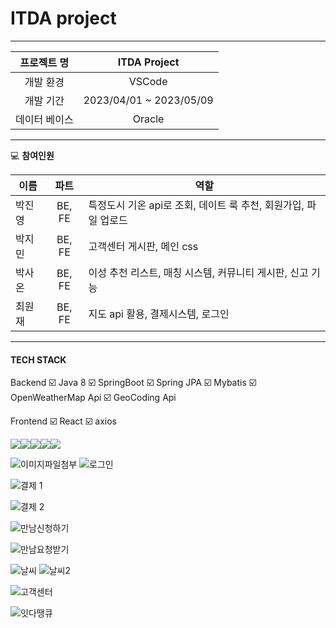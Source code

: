 # ITDA project
***

|프로젝트 명| ITDA Project|
|:---------:| :-------------:|
|개발 환경|  VSCode|
|개발 기간| 2023/04/01 ~ 2023/05/09|
|데이터 베이스| Oracle|

***
💻 **참여인원**

| 이름 | 파트 | 역할 |
|----- |	:----------:|----------|
| 박진영 | BE, FE | 특정도시 기온 api로 조회, 데이트 룩 추천, 회원가입, 파일 업로드 |
| 박지민 | BE, FE | 고객센터 게시판, 메인 css|
| 박사온 | BE, FE | 이성 추천 리스트, 매칭 시스템, 커뮤니티 게시판, 신고 기능 |
| 최원재 | BE, FE | 지도 api 활용, 결제시스템, 로그인 |
***
#### **TECH STACK**
Backend
☑️ Java 8
☑️ SpringBoot
☑️ Spring JPA
☑️ Mybatis
☑️ OpenWeatherMap Api
☑️ GeoCoding Api

Frontend
☑️  React
☑️  axios




![](https://velog.velcdn.com/images/jyp423/post/22f2636c-4bbe-4427-9d3b-c9a14d2a6b24/image.PNG)![](https://velog.velcdn.com/images/jyp423/post/a84df446-9b61-47b5-be13-3142b5b9a9b1/image.PNG)![](https://velog.velcdn.com/images/jyp423/post/b6f0a9fb-ec92-45ec-b4f9-d816acb2d2dd/image.PNG)![](https://velog.velcdn.com/images/jyp423/post/a75d22de-c77b-4ffd-a4a5-68c80aa901c3/image.PNG)![](https://velog.velcdn.com/images/jyp423/post/224afe0b-8d44-4db6-8529-06691dd4e0f5/image.PNG)

![이미지파일첨부](https://github.com/Uangi/ITDA/assets/97930866/b0005df6-0fce-46d0-88de-5de1118a41e9)
![로그인](https://github.com/Uangi/ITDA/assets/97930866/3a1bde34-1e92-49b2-9bd1-bb2171592fca)

![결제 1](https://github.com/Uangi/ITDA/assets/97930866/981f892f-546b-4453-b89a-d8d03608e29a)

![결제 2](https://github.com/Uangi/ITDA/assets/97930866/e7a68610-52dd-4890-8b35-5d2f86c484a4)

![만남신청하기](https://github.com/Uangi/ITDA/assets/97930866/5d018e18-a51f-4465-8ff6-ec8d9fe4a4a7)

![만남요청받기](https://github.com/Uangi/ITDA/assets/97930866/2b461191-2e6b-43d3-a8dd-7da8d4debb34)

![날씨](https://github.com/Uangi/ITDA/assets/97930866/36135825-f0d1-44dc-9f83-6ea942d8008d)
![날씨2](https://github.com/Uangi/ITDA/assets/97930866/4ff153f2-02de-457c-bbcb-604b0782087d)


![고객센터](https://github.com/Uangi/ITDA/assets/97930866/8113998b-6087-4310-9195-25c622116ed7)

![잇다땡큐](https://github.com/Uangi/ITDA/assets/97930866/5391fd8e-ada9-4fdc-8534-fd9825738f7c)









